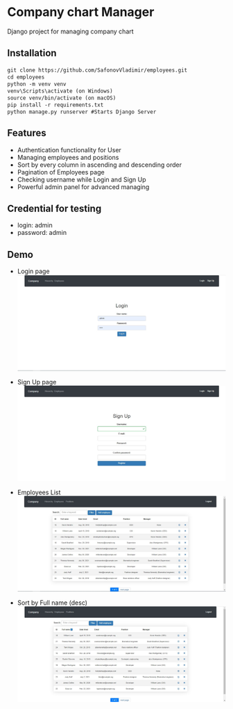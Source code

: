 # Company chart Manager

Django project for managing company chart

## Installation

```shell
git clone https://github.com/SafonovVladimir/employees.git
cd employees
python -m venv venv
venv\Scripts\activate (on Windows)
source venv/bin/activate (on macOS)
pip install -r requirements.txt
python manage.py runserver #Starts Django Server
```

## Features

* Authentication functionality for User
* Managing employees and positions
* Sort by every column in ascending and descending order
* Pagination of Employees page
* Checking username while Login and Sign Up
* Powerful admin panel for advanced managing

## Credential for testing
* login: admin
* password: admin

## Demo
* Login page
![](readme_pictures\1.jpg)

* Sign Up page
![](readme_pictures\2.jpg)

* Employees List
![](readme_pictures\3.jpg)

* Sort by Full name (desc)
![](readme_pictures\4.jpg)
